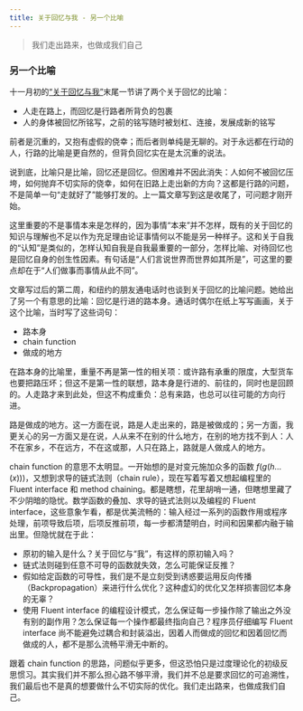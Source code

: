 ```yaml
---
title: 关于回忆与我 - 另一个比喻
---
```


> 我们走出路来，也做成我们自己 <!--more-->

### 另一个比喻

十一月初的[“关于回忆与我”](https://alex2young.github.io/2023/11/02/关于回忆与我.html)末尾一节讲了两个关于回忆的比喻：
- 人走在路上，而回忆是行路者所背负的包裹
- 人的身体被回忆所铭写，之前的铭写随时被划杠、连接，发展成新的铭写

前者是沉重的，又抱有虚假的侥幸；而后者则单纯是无聊的。对于永远都在行动的人，行路的比喻是更自然的，但背负回忆实在是太沉重的说法。

说到底，比喻只是比喻，回忆还是回忆。但困难并不因此消失：人如何不被回忆压垮，如何抛弃不切实际的侥幸，如何在旧路上走出新的方向？这都是行路的问题，不是简单一句“走就好了”能够打发的。上一篇文章写到这是收尾了，可问题才刚开始。

这里重要的不是事情本来是怎样的，因为事情“本来”并不怎样，既有的关于回忆的知识与理解也不足以作为充足理由论证事情何以不能是另一种样子。这和关于自我的“认知”是类似的，怎样认知自我是自我最重要的一部分，怎样比喻、对待回忆也是回忆自身的创生性因素。有句话是“人们言说世界而世界如其所是”，可这里的要点却在于“人们做事而事情从此不同”。

文章写过后的第二周，和纽约的朋友通电话时也谈到关于回忆的比喻问题。她给出了另一个有意思的比喻：回忆是行进的路本身。通话时偶尔在纸上写写画画，关于这个比喻，当时写了这些词句：
- 路本身
- chain function
- 做成的地方

在路本身的比喻里，重量不再是第一性的相关项：或许路有承重的限度，大型货车也要把路压坏；但这不是第一性的联想，路本身是行进的、前往的，同时也是回顾的。人走路才来到此处，但这不构成重负：总有来路，也总可以往可能的方向行进。

路是做成的地方。这一方面在说，路是人走出来的，路是被做成的；另一方面，我更关心的另一方面又是在说，人从来不在别的什么地方，在别的地方找不到人：人不在家乡，不在远方，不在这或那，人只在路上，路就是人做成人的地方。

chain function 的意思不太明显。一开始想的是对变元施加众多的函数 $f(g(h\dots(x)))$，又想到求导的链式法则（chain rule），现在写着写着又想起编程里的 Fluent interface 和 method chaining。都是瞎想，花里胡哨一通，但瞎想里藏了不少阴暗的隐忧。数学函数的叠加、求导的链式法则以及编程的 Fluent interface，这些意象乍看，都是优美流畅的：输入经过一系列的函数作用或程序处理，前项导致后项，后项反推前项，每一步都清楚明白，时间和因果都内融于输出里。但隐忧就在于此：
- 原初的输入是什么？关于回忆与“我”，有这样的原初输入吗？
- 链式法则碰到任意不可导的函数就失效，怎么可能保证反推？
- 假如给定函数的可导性，我们是不是立刻受到诱惑要运用反向传播（Backpropagation）来进行什么优化？这种虚幻的优化又怎样损害回忆本身的无辜？
- 使用 Fluent interface 的编程设计模式，怎么保证每一步操作除了输出之外没有别的副作用？怎么保证每一个操作都最终指向自己？程序员仔细编写 Fluent interface 尚不能避免过耦合和封装溢出，因着人而做成的回忆和因着回忆而做成的人，都不是那么流畅平滑无中断的。

跟着 chain function 的思路，问题似乎更多，但这恐怕只是过度理论化的初级反思惯习。其实我们并不那么担心路不够平滑，我们并不总是要求回忆的可追溯性，我们最后也不是真的想要做什么不切实际的优化。我们走出路来，也做成我们自己。

